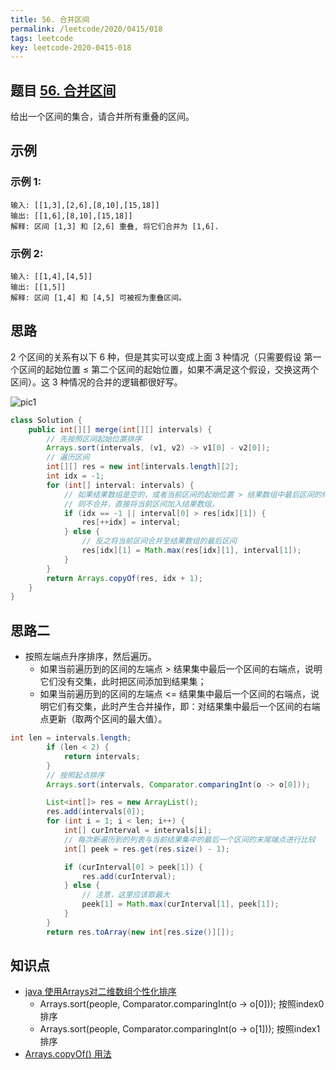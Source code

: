 ```yaml
---
title: 56. 合并区间
permalink: /leetcode/2020/0415/018
tags: leetcode
key: leetcode-2020-0415-018
---
```

## 题目 [56. 合并区间](https://leetcode-cn.com/problems/merge-intervals/)
给出一个区间的集合，请合并所有重叠的区间。

## 示例
### 示例 1:
```
输入: [[1,3],[2,6],[8,10],[15,18]]
输出: [[1,6],[8,10],[15,18]]
解释: 区间 [1,3] 和 [2,6] 重叠, 将它们合并为 [1,6].
```
### 示例 2:
```
输入: [[1,4],[4,5]]
输出: [[1,5]]
解释: 区间 [1,4] 和 [4,5] 可被视为重叠区间。
```


## 思路
2 个区间的关系有以下 6 种，但是其实可以变成上面 3 种情况（只需要假设 第一个区间的起始位置 ≤ 第二个区间的起始位置，如果不满足这个假设，交换这两个区间）。这 3 种情况的合并的逻辑都很好写。

![pic1]({{/docs/assets/images/leetcode/0416/91d75169b1cdb15560d361f8cb7050adfe7906c955afbe8846b92d1beba8a0d7-image.png}})

```java
class Solution {
    public int[][] merge(int[][] intervals) {
        // 先按照区间起始位置排序
        Arrays.sort(intervals, (v1, v2) -> v1[0] - v2[0]);
        // 遍历区间
        int[][] res = new int[intervals.length][2];
        int idx = -1;
        for (int[] interval: intervals) {
            // 如果结果数组是空的，或者当前区间的起始位置 > 结果数组中最后区间的终止位置，
            // 则不合并，直接将当前区间加入结果数组。
            if (idx == -1 || interval[0] > res[idx][1]) {
                res[++idx] = interval;
            } else {
                // 反之将当前区间合并至结果数组的最后区间
                res[idx][1] = Math.max(res[idx][1], interval[1]);
            }
        }
        return Arrays.copyOf(res, idx + 1);
    }
}

```

## 思路二
- 按照左端点升序排序，然后遍历。
  - 如果当前遍历到的区间的左端点 > 结果集中最后一个区间的右端点，说明它们没有交集，此时把区间添加到结果集；
  - 如果当前遍历到的区间的左端点 <= 结果集中最后一个区间的右端点，说明它们有交集，此时产生合并操作，即：对结果集中最后一个区间的右端点更新（取两个区间的最大值）。

```java
int len = intervals.length;
        if (len < 2) {
            return intervals;
        }
        // 按照起点排序
        Arrays.sort(intervals, Comparator.comparingInt(o -> o[0]));

        List<int[]> res = new ArrayList();
        res.add(intervals[0]);
        for (int i = 1; i < len; i++) {
            int[] curInterval = intervals[i];
            // 每次新遍历到的列表与当前结果集中的最后一个区间的末尾端点进行比较
            int[] peek = res.get(res.size() - 1);

            if (curInterval[0] > peek[1]) {
                res.add(curInterval);
            } else {
                // 注意，这里应该取最大
                peek[1] = Math.max(curInterval[1], peek[1]);
            }
        }
        return res.toArray(new int[res.size()][]);
```

## 知识点
- [java 使用Arrays对二维数组个性化排序](https://blog.csdn.net/qq_37786775/article/details/97821671)
  - Arrays.sort(people, Comparator.comparingInt(o -> o[0]));  按照index0 排序
  - Arrays.sort(people, Comparator.comparingInt(o -> o[1]));  按照index1 排序
- [Arrays.copyOf() 用法](https://blog.csdn.net/qq_25131363/article/details/85001414)
